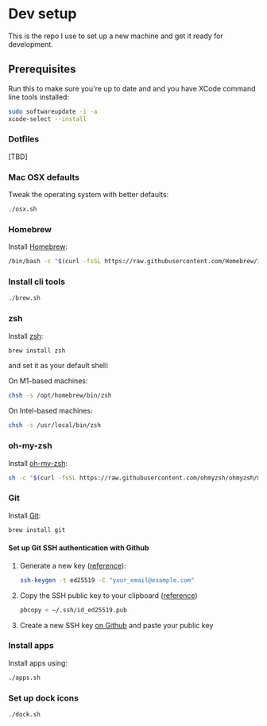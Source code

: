 # Dev setup

This is the repo I use to set up a new machine and get it ready for development.

## Prerequisites

Run this to make sure you're up to date and and you have XCode command line tools installed:

```bash
sudo softwareupdate -i -a
xcode-select --install
```

###  Dotfiles

[TBD]

### Mac OSX defaults

Tweak the operating system with better defaults:

```bash
./osx.sh
```

### Homebrew

Install [Homebrew](https://docs.brew.sh/Installation):

```bash
/bin/bash -c "$(curl -fsSL https://raw.githubusercontent.com/Homebrew/install/master/install.sh)"
```

### Install cli tools

```bash
./brew.sh
```

### zsh

Install [zsh](https://github.com/ohmyzsh/ohmyzsh/wiki/Installing-ZSH):

```bash
brew install zsh
```

and set it as your default shell:

On M1-based machines:
```bash
chsh -s /opt/homebrew/bin/zsh
```

On Intel-based machines:
```bash
chsh -s /usr/local/bin/zsh
```

### oh-my-zsh

Install [oh-my-zsh](https://ohmyz.sh/):

```bash
sh -c "$(curl -fsSL https://raw.githubusercontent.com/ohmyzsh/ohmyzsh/master/tools/install.sh)"
```

### Git

Install [Git](https://git-scm.com/download/mac):

```bash
brew install git
```

#### Set up Git SSH authentication with Github

1. Generate a new key ([reference](https://docs.github.com/en/authentication/connecting-to-github-with-ssh/generating-a-new-ssh-key-and-adding-it-to-the-ssh-agent)):
   ```bash
   ssh-keygen -t ed25519 -C "your_email@example.com"
   ```
2. Copy the SSH public key to your clipboard ([reference](https://docs.github.com/en/authentication/connecting-to-github-with-ssh/adding-a-new-ssh-key-to-your-github-account#adding-a-new-ssh-key-to-your-account))
   ```bash
   pbcopy < ~/.ssh/id_ed25519.pub
   ```
3. Create a new SSH key [on Github](https://github.com/settings/keys) and paste your public key

### Install apps

Install apps using:

```bash
./apps.sh
```

### Set up dock icons

```bash
./dock.sh
```
